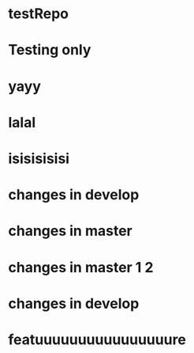 # testRepo
# Testing only
# yayy
# lalal
# isisisisisi



# changes in develop 
# changes in master


# changes in master 1 2
# changes in develop


# featuuuuuuuuuuuuuuuure
